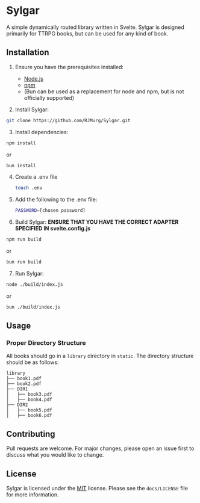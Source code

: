 # Sylgar

A simple dynamically routed library written in Svelte.
Sylgar is designed primarily for TTRPG books, but can be used for any kind of book.

## Installation

1. Ensure you have the prerequisites installed:

   - [Node.js](https://nodejs.org/en/)
   - [npm](https://www.npmjs.com/)
   - (Bun can be used as a replacement for node and npm, but is not officially supported)

2. Install Sylgar:

```bash
git clone https://github.com/RJMurg/Sylgar.git
```

3. Install dependencies:

```bash
npm install
```

or

```bash
bun install
```

4. Create a .env file

   ```bash
   touch .env
   ```

5. Add the following to the .env file:

   ```bash
   PASSWORD=[chosen password]
   ```

6. Build Sylgar:
   **ENSURE THAT YOU HAVE THE CORRECT ADAPTER SPECIFIED IN svelte.config.js**

```bash
npm run build
```

or

```bash
bun run build
```

7. Run Sylgar:

```bash
node ./build/index.js
```

or

```bash
bun ./build/index.js
```

## Usage

### Proper Directory Structure

All books should go in a `library` directory in `static`. The directory structure should be as follows:

```
library
├── book1.pdf
├── book2.pdf
├── DIR1
│   ├── book3.pdf
│   ├── book4.pdf
├── DIR2
│   ├── book5.pdf
│   ├── book6.pdf
```

## Contributing

Pull requests are welcome. For major changes, please open an issue first to discuss what you would like to change.

## License

Sylgar is licensed under the [MIT](https://choosealicense.com/licenses/mit/) license. Please see the `docs/LICENSE` file for more information.
